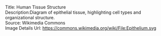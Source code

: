 Title: Human Tissue Structure\
Description:Diagram of epithelial tissue, highlighting cell types and organizational structure.\
Source: Wikimedia Commons\
Image Details Url: https://commons.wikimedia.org/wiki/File:Epithelium.svg